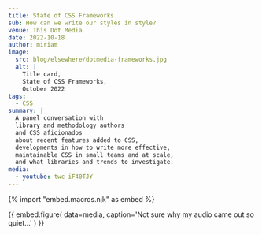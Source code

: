 ```yaml
---
title: State of CSS Frameworks
sub: How can we write our styles in style?
venue: This Dot Media
date: 2022-10-18
author: miriam
image:
  src: blog/elsewhere/dotmedia-frameworks.jpg
  alt: |
    Title card,
    State of CSS Frameworks,
    October 2022
tags:
  - CSS
summary: |
  A panel conversation with
  library and methodology authors
  and CSS aficionados
  about recent features added to CSS,
  developments in how to write more effective,
  maintainable CSS in small teams and at scale,
  and what libraries and trends to investigate.
media:
  - youtube: twc-iF40TJY
---
```


{% import "embed.macros.njk" as embed %}

{{ embed.figure(
  data=media,
  caption='Not sure why my audio came out so quiet…'
) }}
